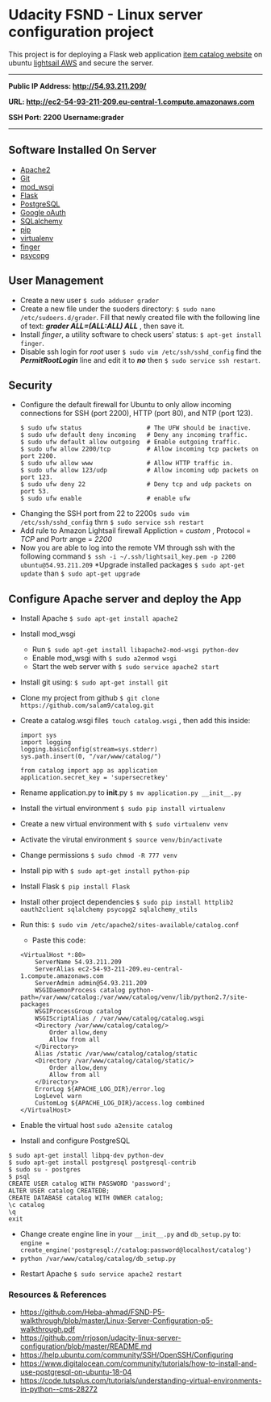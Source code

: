 # Udacity FSND - Linux server configuration project
This project is for deploying a Flask web application [item catalog website](https://github.com/salam9/catalog) on ubuntu [lightsail AWS](https://aws.amazon.com/) and secure the server.

___
**Public IP Address: http://54.93.211.209/**

**URL: http://ec2-54-93-211-209.eu-central-1.compute.amazonaws.com**

**SSH Port: 2200 Username:grader**
___

## Software Installed On Server
* [Apache2](https://httpd.apache.org)
* [Git](https://git-scm.com)
* [mod_wsgi](https://en.wikipedia.org/wiki/Mod_wsgi)
* [Flask](http://flask.pocoo.org)
* [PostgreSQL](https://www.postgresql.org)
* [Google oAuth](https://developers.google.com/identity/protocols/OAuth2)
* [SQLalchemy](https://www.sqlalchemy.org)
* [pip](https://pypi.org/project/pip/)
* [virtualenv](https://virtualenv.pypa.io/en/latest/)
* [finger](https://linux.die.net/man/1/finger)
* [psycopg](http://initd.org/psycopg/)

## User Management
* Create a new user `$ sudo adduser grader`
* Create a new file under the suoders directory: `$ sudo nano /etc/sudoers.d/grader`. Fill that newly created file with the following line of text: **_grader ALL=(ALL:ALL) ALL_** , then save it.
* Install *finger*, a utility software to check users' status: `$ apt-get install finger`.
* Disable ssh login for *root* user `$ sudo vim /etc/ssh/sshd_config` find the **_PermitRootLogin_** line and edit it to **_no_** then `$ sudo service ssh restart`.

## Security
* Configure the default firewall for Ubuntu to only allow incoming connections for SSH (port 2200), HTTP (port 80), and NTP (port 123).
  ```
  $ sudo ufw status                  # The UFW should be inactive.
  $ sudo ufw default deny incoming   # Deny any incoming traffic.
  $ sudo ufw default allow outgoing  # Enable outgoing traffic.
  $ sudo ufw allow 2200/tcp          # Allow incoming tcp packets on port 2200.
  $ sudo ufw allow www               # Allow HTTP traffic in.
  $ sudo ufw allow 123/udp           # Allow incoming udp packets on port 123.
  $ sudo ufw deny 22                 # Deny tcp and udp packets on port 53.
  $ sudo ufw enable                  # enable ufw
  ```
 * Changing the SSH port from 22 to 2200`$ sudo vim /etc/ssh/sshd_config` thrn `$ sudo service ssh restart`
* Add rule to Amazon Lightsail firewall Appliction = _custom_ , Protocol = _TCP_ and Portr ange = _2200_
* Now you are able to log into the remote VM through ssh with the following command `$ ssh -i ~/.ssh/lightsail_key.pem -p 2200
ubuntu@54.93.211.209`
*Upgrade installed packages `$ sudo apt-get update` than `$ sudo apt-get upgrade`
## Configure Apache server and deploy the App
* Install Apache `$ sudo apt-get install apache2`
* Install mod_wsgi
  - Run `$ sudo apt-get install libapache2-mod-wsgi python-dev`
  - Enable mod_wsgi with `$ sudo a2enmod wsgi`
  - Start the web server with `$ sudo service apache2 start`
* Install git using: `$ sudo apt-get install git`
* Clone my project from github `$ git clone https://github.com/salam9/catalog.git`
* Create a catalog.wsgi file`$ touch catalog.wsgi` , then add this inside:
  ```
  import sys
  import logging
  logging.basicConfig(stream=sys.stderr)
  sys.path.insert(0, "/var/www/catalog/")
  
  from catalog import app as application
  application.secret_key = 'supersecretkey'
  ```
* Rename application.py to __init__.py `$ mv application.py __init__.py`
  
* Install the virtual environment `$ sudo pip install virtualenv`
* Create a new virtual environment with `$ sudo virtualenv venv`
* Activate the virutal environment `$ source venv/bin/activate`
* Change permissions `$ sudo chmod -R 777 venv`
* Install pip with `$ sudo apt-get install python-pip`
* Install Flask `$ pip install Flask`
* Install other project dependencies `$ sudo pip install httplib2 oauth2client sqlalchemy psycopg2 sqlalchemy_utils`
* Run this: `$ sudo vim /etc/apache2/sites-available/catalog.conf`
  - Paste this code: 
  ```
  <VirtualHost *:80>
      ServerName 54.93.211.209
      ServerAlias ec2-54-93-211-209.eu-central-1.compute.amazonaws.com
      ServerAdmin admin@54.93.211.209
      WSGIDaemonProcess catalog python-path=/var/www/catalog:/var/www/catalog/venv/lib/python2.7/site-packages
      WSGIProcessGroup catalog
      WSGIScriptAlias / /var/www/catalog/catalog.wsgi
      <Directory /var/www/catalog/catalog/>
          Order allow,deny
          Allow from all
      </Directory>
      Alias /static /var/www/catalog/catalog/static
      <Directory /var/www/catalog/catalog/static/>
          Order allow,deny
          Allow from all
      </Directory>
      ErrorLog ${APACHE_LOG_DIR}/error.log
      LogLevel warn
      CustomLog ${APACHE_LOG_DIR}/access.log combined
  </VirtualHost>
  ```
* Enable the virtual host `sudo a2ensite catalog`
* Install and configure PostgreSQL
```
$ sudo apt-get install libpq-dev python-dev
$ sudo apt-get install postgresql postgresql-contrib
$ sudo su - postgres
$ psql
CREATE USER catalog WITH PASSWORD 'password';
ALTER USER catalog CREATEDB;
CREATE DATABASE catalog WITH OWNER catalog;
\c catalog
\q
exit
```
  - Change create engine line in your `__init__.py` and `db_setup.py` to: 
  `engine = create_engine('postgresql://catalog:password@localhost/catalog')`
  - `python /var/www/catalog/catalog/db_setup.py`
  
* Restart Apache `$ sudo service apache2 restart`


### Resources & References
- https://github.com/Heba-ahmad/FSND-P5-walkthrough/blob/master/Linux-Server-Configuration-p5-walkthrough.pdf
- https://github.com/rrjoson/udacity-linux-server-configuration/blob/master/README.md
- https://help.ubuntu.com/community/SSH/OpenSSH/Configuring
- https://www.digitalocean.com/community/tutorials/how-to-install-and-use-postgresql-on-ubuntu-18-04
- https://code.tutsplus.com/tutorials/understanding-virtual-environments-in-python--cms-28272
